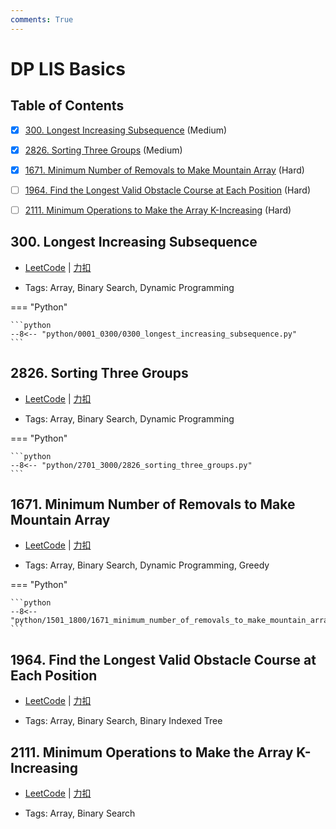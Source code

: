 ```yaml
---
comments: True
---
```


# DP LIS Basics

## Table of Contents

- [x] [300. Longest Increasing Subsequence](#300-longest-increasing-subsequence) (Medium)
- [x] [2826. Sorting Three Groups](#2826-sorting-three-groups) (Medium)
- [x] [1671. Minimum Number of Removals to Make Mountain Array](#1671-minimum-number-of-removals-to-make-mountain-array) (Hard)
- [ ] [1964. Find the Longest Valid Obstacle Course at Each Position](#1964-find-the-longest-valid-obstacle-course-at-each-position) (Hard)
- [ ] [2111. Minimum Operations to Make the Array K-Increasing](#2111-minimum-operations-to-make-the-array-k-increasing) (Hard)


## 300. Longest Increasing Subsequence

-    [LeetCode](https://leetcode.com/problems/longest-increasing-subsequence/) | [力扣](https://leetcode.cn/problems/longest-increasing-subsequence/)

-   Tags: Array, Binary Search, Dynamic Programming

=== "Python"

    ```python
    --8<-- "python/0001_0300/0300_longest_increasing_subsequence.py"
    ```



## 2826. Sorting Three Groups

-    [LeetCode](https://leetcode.com/problems/sorting-three-groups/) | [力扣](https://leetcode.cn/problems/sorting-three-groups/)

-   Tags: Array, Binary Search, Dynamic Programming

=== "Python"

    ```python
    --8<-- "python/2701_3000/2826_sorting_three_groups.py"
    ```



## 1671. Minimum Number of Removals to Make Mountain Array

-    [LeetCode](https://leetcode.com/problems/minimum-number-of-removals-to-make-mountain-array/) | [力扣](https://leetcode.cn/problems/minimum-number-of-removals-to-make-mountain-array/)

-   Tags: Array, Binary Search, Dynamic Programming, Greedy

=== "Python"

    ```python
    --8<-- "python/1501_1800/1671_minimum_number_of_removals_to_make_mountain_array.py"
    ```



## 1964. Find the Longest Valid Obstacle Course at Each Position

-    [LeetCode](https://leetcode.com/problems/find-the-longest-valid-obstacle-course-at-each-position/) | [力扣](https://leetcode.cn/problems/find-the-longest-valid-obstacle-course-at-each-position/)

-   Tags: Array, Binary Search, Binary Indexed Tree



## 2111. Minimum Operations to Make the Array K-Increasing

-    [LeetCode](https://leetcode.com/problems/minimum-operations-to-make-the-array-k-increasing/) | [力扣](https://leetcode.cn/problems/minimum-operations-to-make-the-array-k-increasing/)

-   Tags: Array, Binary Search

